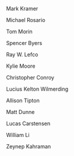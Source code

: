 Mark Kramer

Michael Rosario

Tom Morin

Spencer Byers

Ray W. Lefco

Kylie Moore

Christopher Conroy

Lucius Kelton Wilmerding

Allison Tipton

Matt Dunne 

Lucas Carstensen

William Li

Zeynep Kahraman
